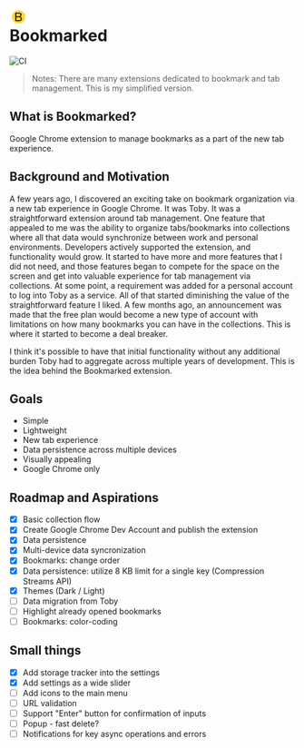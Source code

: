 # <img src='./public/icon32.png' height='32' alt='Bookmarked Icon' style="display: flex;align-items: center;"/> Bookmarked

![CI](https://github.com/NicolasSiver/bookmarked/actions/workflows/nodejs-test.yml/badge.svg?branch=main)

> Notes: There are many extensions dedicated to bookmark and tab management. This is my simplified version.

## What is Bookmarked?

Google Chrome extension to manage bookmarks as a part of the new tab experience.

## Background and Motivation

A few years ago, I discovered an exciting take on bookmark organization via a new tab experience in Google Chrome. It was Toby. It was a straightforward extension around tab management. One feature that appealed to me was the ability to organize tabs/bookmarks into collections where all that data would synchronize between work and personal environments. Developers actively supported the extension, and functionality would grow. It started to have more and more features that I did not need, and those features began to compete for the space on the screen and get into valuable experience for tab management via collections. At some point, a requirement was added for a personal account to log into Toby as a service. All of that started diminishing the value of the straightforward feature I liked. A few months ago, an announcement was made that the free plan would become a new type of account with limitations on how many bookmarks you can have in the collections. This is where it started to become a deal breaker.

I think it's possible to have that initial functionality without any additional burden Toby had to aggregate across multiple years of development. This is the idea behind the Bookmarked extension.

## Goals

- Simple
- Lightweight
- New tab experience
- Data persistence across multiple devices
- Visually appealing
- Google Chrome only

## Roadmap and Aspirations

- [x] Basic collection flow
- [x] Create Google Chrome Dev Account and publish the extension
- [x] Data persistence
- [x] Multi-device data syncronization
- [x] Bookmarks: change order
- [x] Data persistence: utilize 8 KB limit for a single key (Compression Streams API)
- [x] Themes (Dark / Light)
- [ ] Data migration from Toby
- [ ] Highlight already opened bookmarks
- [ ] Bookmarks: color-coding

## Small things

- [x] Add storage tracker into the settings
- [x] Add settings as a wide slider
- [ ] Add icons to the main menu
- [ ] URL validation
- [ ] Support "Enter" button for confirmation of inputs
- [ ] Popup - fast delete?
- [ ] Notifications for key async operations and errors
